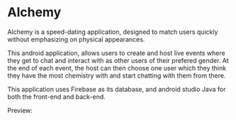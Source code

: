 # Alchemy

Alchemy is a speed-dating application, designed to match users quickly without emphasizing on physical appearances.

This android application, allows users to create and host live events where they get to chat and interact
with as other users of their prefered gender. At the end of each event, the host can then choose one user which 
they think they have the most chemistry with and start chatting with them from there.

This application uses Firebase as its database, and android studio Java for both the front-end and back-end.

Preview:
